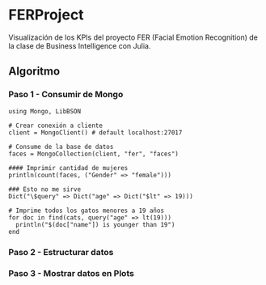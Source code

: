 # FERProject
Visualización de los KPIs del proyecto FER (Facial Emotion Recognition) de la clase de Business Intelligence con Julia.

## Algoritmo

### Paso 1 - Consumir de Mongo

```
using Mongo, LibBSON

# Crear conexión a cliente
client = MongoClient() # default localhost:27017

# Consume de la base de datos
faces = MongoCollection(client, "fer", "faces")

#### Imprimir cantidad de mujeres
println(count(faces, ("Gender" => "female")))

### Esto no me sirve
Dict("\$query" => Dict("age" => Dict("$lt" => 19)))
```

```
# Imprime todos los gatos menores a 19 años
for doc in find(cats, query("age" => lt(19)))
  println("$(doc["name"]) is younger than 19")
end
```

### Paso 2 - Estructurar datos

### Paso 3 - Mostrar datos en Plots
